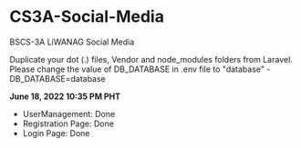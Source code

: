 # CS3A-Social-Media
BSCS-3A LiWANAG Social Media

Duplicate your dot (.) files, Vendor and node_modules folders from Laravel.
Please change the value of DB_DATABASE in .env file to "database" - DB_DATABASE=database


**June 18, 2022 10:35 PM PHT**<br>
- UserManagement: Done
- Registration Page: Done
- Login Page: Done
